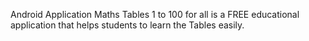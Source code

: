 Android Application Maths Tables 1 to 100 for all is a FREE educational application that helps students to learn the Tables easily.
